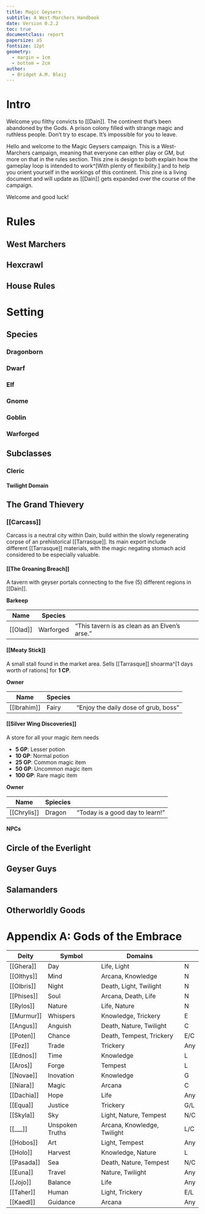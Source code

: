```yaml
---
title: Magic Geysers
subtitle: A West-Marchers Handbook
date: Version 0.2.2
toc: true
documentclass: report
papersize: a5
fontsize: 12pt
geometry:
  - margin = 1cm
  - bottom = 2cm
author:
  - Bridget A.M. Bleij
---
```


# Intro

Welcome you filthy convicts to [[Dain]]. The continent that’s been abandoned by the Gods. A prison colony filled with strange magic and ruthless people. Don’t try to escape. It’s impossible for you to leave.

Hello and welcome to the Magic Geysers campaign. This is a West-Marchers campaign, meaning that everyone can either play or GM, but more on that in the rules section. This zine is design to both explain how the gameplay loop is intended to work^[With plenty of flexibility.] and to help you orient yourself in the workings of this continent. This zine is a living document and will update as [[Dain]] gets expanded over the course of the campaign.

Welcome and good luck!

# Rules

## West Marchers

## Hexcrawl

## House Rules

# Setting

## Species

### Dragonborn

### Dwarf

### Elf

### Gnome

### Goblin

### Warforged

## Subclasses

### Cleric

#### Twilight Domain

## The Grand Thievery

### [[Carcass]]

Carcass is a neutral city within Dain, build within the slowly regenerating corpse of an prehistorical [[Tarrasque]]. Its main export include different [[Tarrasque]] materials, with the magic negating stomach acid considered to be especially valuable.

#### [[The Groaning Breach]]

A tavern with geyser portals connecting to the five (5) different regions in [[Dain]]. 

**Barkeep**

| Name     | Species   |                                               |
| -------- | --------- | --------------------------------------------- |
| [[Olad]] | Warforged | “This tavern is as clean as an Elven’s arse.” |

#### [[Meaty Stick]]

A small stall found in the market area. Sells [[Tarrasque]] shoarma^[1 days worth of rations] for **1 CP**.

**Owner**

| Name        | Species |                                      |
| ----------- | ------- | ------------------------------------ |
| [[Ibrahim]] | Fairy   | “Enjoy the daily dose of grub, boss” |

#### [[Silver Wing Discoveries]]

A store for all your magic item needs

- **5 GP**: Lesser potion
- **10 GP**: Normal potion
- **25 GP**: Common magic item
- **50 GP**: Uncommon magic item
- **100 GP**: Rare magic item

**Owner**

| Name        | Spiecies |                                 |
| ----------- | -------- | ------------------------------- |
| [[Chrylis]] | Dragon   | “Today is a good day to learn!” |

#### NPCs

## Circle of the Everlight

## Geyser Guys

## Salamanders

## Otherworldly Goods

# Appendix A: Gods of the Embrace

| Deity      | Symbol          | Domains                     |     |
| ---------- | --------------- | --------------------------- | --- |
| [[Ghera]]  | Day             | Life, Light                 | N   |
| [[Olthys]] | Mind            | Arcana, Knowledge           | N   |
| [[Olbris]] | Night           | Death, Light, Twilight      | N   |
| [[Phises]] | Soul            | Arcana, Death, Life         | N   |
| [[Rylos]]  | Nature          | Life, Nature                | N   |
| [[Murmur]] | Whispers        | Knowledge, Trickery         | E   |
| [[Angus]]  | Anguish         | Death, Nature, Twilight     | C   |
| [[Poten]]  | Chance          | Death, Tempest, Trickery    | E/C |
| [[Fez]]    | Trade           | Trickery                    | Any |
| [[Ednos]]  | Time            | Knowledge                   | L   |
| [[Aros]]   | Forge           | Tempest                     | L   |
| [[Novae]]  | Inovation       | Knowledge                   | G   |
| [[Niara]]  | Magic           | Arcana                      | C   |
| [[Dachia]] | Hope            | Life                        | Any |
| [[Equa]]   | Justice         | Trickery                    | G/L |
| [[Skyla]]  | Sky             | Light, Nature, Tempest      | N/C |
| [[___]]    | Unspoken Truths | Arcana, Knowledge, Twilight | L/C |
| [[Hobos]]  | Art             | Light, Tempest              | Any |
| [[Holo]]   | Harvest         | Knowledge, Nature           | L   |
| [[Pasada]] | Sea             | Death, Nature, Tempest      | N/C |
| [[Euna]]   | Travel          | Nature, Twilight            | Any |
| [[Jojo]]   | Balance         | Life                        | Any |
| [[Taher]]  | Human           | Light, Trickery             | E/L |
| [[Kaedl]]  | Guidance        | Arcana                      | Any |
